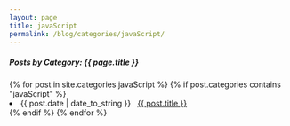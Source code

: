 ```yaml
---
layout: page
title: javaScript
permalink: /blog/categories/javaScript/
---
```


<h5>Posts by Category: {{ page.title }}</h5>

<div class="card">
  {% for post in site.categories.javaScript %}
    {% if post.categories contains "javaScript" %}
      <li class="category-posts">
        <span>{{ post.date | date_to_string }}</span>
        &nbsp;
        <a href="{{ post.url }}">{{ post.title }}</a>
      </li>
    {% endif %}
  {% endfor %}
</div>
